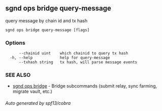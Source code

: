 ## sgnd ops bridge query-message

query message by chain id and tx hash

```
sgnd ops bridge query-message [flags]
```

### Options

```
      --chainid uint    which chainid to query tx hash
  -h, --help            help for query-message
      --txhash string   tx hash, will parse message events
```

### SEE ALSO

* [sgnd ops bridge](sgnd_ops_bridge.md)	 - Bridge subcommands (submit relay, sync farming, migrate vault, etc.)

###### Auto generated by spf13/cobra
